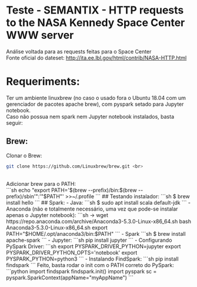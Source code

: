 # Teste - SEMANTIX - HTTP requests to the NASA Kennedy Space Center WWW server
Análise voltada para as requests feitas para o Space Center <br>
Fonte oficial do dateset: http://ita.ee.lbl.gov/html/contrib/NASA-HTTP.html


# Requeriments:
Ter um ambiente linuxbrew (no caso o usado fora o Ubuntu 18.04 com um gerenciador de pacotes apache brew), com pyspark setado para Jupyter notebook. <br> 
Caso não possua nem spark nem Jupyter notebook instalados, basta seguir:

## Brew:
Clonar o Brew: 
```sh
git clone https://github.com/Linuxbrew/brew.git <br> 
```
<br> 
Adicionar brew para o PATH:<br> 
```sh
echo "export PATH='$(brew --prefix)/bin:$(brew --prefix)/sbin'":'"$PATH"' >>~/.profile
```
## Testando instalador: 
```sh
$ brew install hello
```
## Spark:
- Java:
```sh
$ sudo apt install scala default-jdk
```
- Anaconda (não e totalmente necessário, uma vez que pode-se instalar apenas o Jupyter notebook):
```sh
-> wget https://repo.anaconda.com/archive/Anaconda3-5.3.0-Linux-x86_64.sh
 bash Anaconda3-5.3.0-Linux-x86_64.sh
 export PATH="$HOME/.opt/anaconda3/bin:$PATH"
```
- Spark
```sh
$ brew install apache-spark
```
- Jupyter: 
```sh
pip install jupyter
```
- Configurando PySpark Driver:
```sh
export PYSPARK_DRIVER_PYTHON=jupyter
export PYSPARK_DRIVER_PYTHON_OPTS='notebook'
export PYSPARK_PYTHON=python3
```
- Instalando FindSpark:
```sh
pip install findspark
```
Feito, basta rodar o init com o PATH correto do PySpark:
```python
import findspark
findspark.init()
import pyspark
sc = pyspark.SparkContext(appName="myAppName")
```



